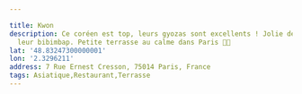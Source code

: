 ```yaml
---

title: Kwon
description: Ce coréen est top, leurs gyozas sont excellents ! Jolie découverte de
  leur bibimbap. Petite terrasse au calme dans Paris 👌🏻
lat: '48.83247300000001'
lon: '2.3296211'
address: 7 Rue Ernest Cresson, 75014 Paris, France
tags: Asiatique,Restaurant,Terrasse
---
```

